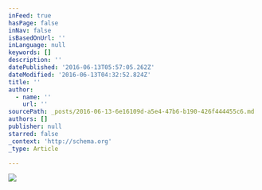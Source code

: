 ```yaml
---
inFeed: true
hasPage: false
inNav: false
isBasedOnUrl: ''
inLanguage: null
keywords: []
description: ''
datePublished: '2016-06-13T05:57:05.262Z'
dateModified: '2016-06-13T04:32:52.824Z'
title: ''
author:
  - name: ''
    url: ''
sourcePath: _posts/2016-06-13-6e16109d-a5e4-47b6-b190-426f444455c6.md
authors: []
publisher: null
starred: false
_context: 'http://schema.org'
_type: Article

---
```

![](https://the-grid-user-content.s3-us-west-2.amazonaws.com/45650e81-55a3-4294-94d9-1cd7e0466c56.jpg)
